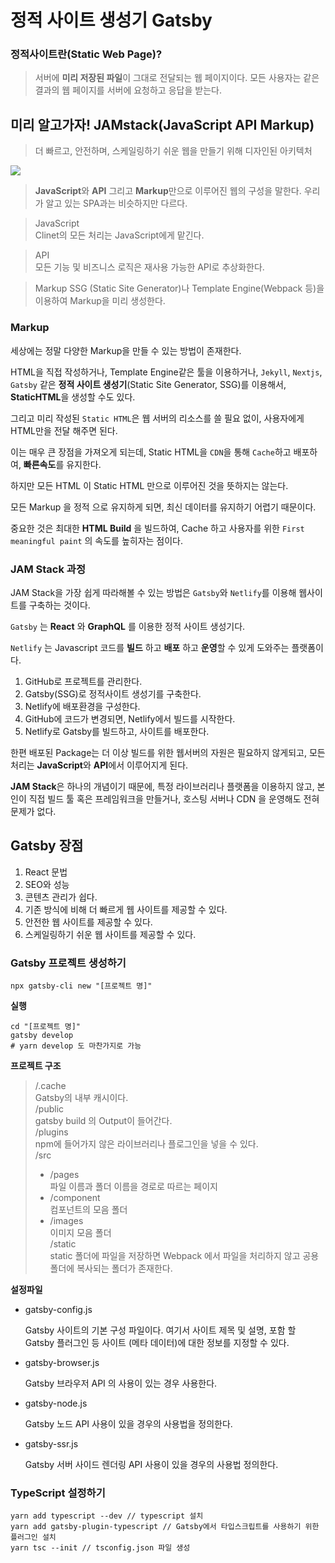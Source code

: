 # 정적 사이트 생성기 Gatsby

### 정적사이트란(Static Web Page)?

> 서버에 **미리 저장된 파일**이 그대로 전달되는 웹 페이지이다. 모든 사용자는 같은 결과의 웹 페이지를 서버에 요청하고 응답을 받는다.

## 미리 알고가자! JAMstack(JavaScript API Markup)

> 더 빠르고, 안전하며, 스케일링하기 쉬운 웹을 만들기 위해 디자인된 아키텍처

![](https://cdn.inflearn.com/public/files/courses/326897/units/75995/0a45a363-2b26-4848-bdc9-a6d05bbe367c/gatsby-lecture-1-1-2.png)

> **JavaScript**와 **API** 그리고 **Markup**만으로 이루어진 웹의 구성을 말한다. 우리가 알고 있는 SPA과는 비슷하지만 다르다.

> JavaScript  
> Clinet의 모든 처리는 JavaScript에게 맡긴다.

> API  
> 모든 기능 및 비즈니스 로직은 재사용 가능한 API로 추상화한다.

> Markup
> SSG (Static Site Generator)나 Template Engine(Webpack 등)을 이용하여 Markup을 미리 생성한다.

### Markup

세상에는 정말 다양한 Markup을 만들 수 있는 방법이 존재한다.

HTML을 직접 작성하거나, Template Engine같은 툴을 이용하거나, `Jekyll`, `Nextjs`, `Gatsby` 같은 **정적 사이트 생성기**(Static Site Generator, SSG)를 이용해서, **StaticHTML**을 생성할 수도 있다.

그리고 미리 작성된 `Static HTML`은 웹 서버의 리소스를 쓸 필요 없이, 사용자에게 HTML만을 전달 해주면 된다.

이는 매우 큰 장점을 가져오게 되는데, Static HTML을 `CDN`을 통해 `Cache`하고 배포하여, **빠른속도**를 유지한다.

하지만 모든 HTML 이 Static HTML 만으로 이루어진 것을 뜻하지는 않는다.

모든 Markup 을 정적 으로 유지하게 되면, 최신 데이터를 유지하기 어렵기 때문이다.

중요한 것은 최대한 **HTML Build** 을 빌드하여, Cache 하고 사용자를 위한 `First meaningful paint` 의 속도를 높히자는 점이다.

### JAM Stack 과정

JAM Stack을 가장 쉽게 따라해볼 수 있는 방법은 `Gatsby`와 `Netlify`를 이용해 웹사이트를 구축하는 것이다.

`Gatsby` 는 **React** 와 **GraphQL** 를 이용한 정적 사이트 생성기다.

`Netlify` 는 Javascript 코드를 **빌드** 하고 **배포** 하고 **운영**할 수 있게 도와주는 플랫폼이다.

1. GitHub로 프로젝트를 관리한다.
2. Gatsby(SSG)로 정적사이트 생성기를 구축한다.
3. Netlify에 배포환경을 구성한다.
4. GitHub에 코드가 변경되면, Netlify에서 빌드를 시작한다.
5. Netlify로 Gatsby를 빌드하고, 사이트를 배포한다.

한편 배포된 Package는 더 이상 빌드를 위한 웹서버의 자원은 필요하지 않게되고, 모든 처리는 **JavaScript**와 **API**에서 이루어지게 된다.

**JAM Stack**은 하나의 개념이기 때문에, 특정 라이브러리나 플랫폼을 이용하지 않고, 본인이 직접 빌드 툴 혹은 프레임워크을 만들거나, 호스팅 서버나 CDN 을 운영해도 전혀 문제가 없다.

## Gatsby 장점

1. React 문법
2. SEO와 성능
3. 콘텐츠 관리가 쉽다.
4. 기존 방식에 비해 더 빠르게 웹 사이트를 제공할 수 있다.
5. 안전한 웹 사이트를 제공할 수 있다.
6. 스케일링하기 쉬운 웹 사이트를 제공할 수 있다.

### Gatsby 프로젝트 생성하기

```
npx gatsby-cli new "[프로젝트 명]"
```

**실행**

```
cd "[프로젝트 명]"
gatsby develop
# yarn develop 도 마찬가지로 가능
```

**프로젝트 구조**

> /.cache  
> Gatsby의 내부 캐시이다.  
> /public  
> gatsby build 의 Output이 들어간다.  
> /plugins  
> npm에 들어가지 않은 라이브러리나 플로그인을 넣을 수 있다.  
> /src
>
> - /pages  
>   파일 이름과 폴더 이름을 경로로 따르는 페이지
> - /component  
>   컴포넌트의 모음 폴더
> - /images  
>    이미지 모음 폴더  
>    /static  
>    static 폴더에 파일을 저장하면 Webpack 에서 파일을 처리하지 않고 공용 폴더에 복사되는 폴더가 존재한다.

**설정파일**

- gatsby-config.js

  Gatsby 사이트의 기본 구성 파일이다.
  여기서 사이트 제목 및 설명, 포함 할 Gatsby 플러그인 등 사이트 (메타 데이터)에 대한 정보를 지정할 수 있다.

- gatsby-browser.js

  Gatsby 브라우저 API 의 사용이 있는 경우 사용한다.

- gatsby-node.js

  Gatsby 노드 API 사용이 있을 경우의 사용법을 정의한다.

- gatsby-ssr.js

  Gatsby 서버 사이드 렌더링 API 사용이 있을 경우의 사용법 정의한다.

### TypeScript 설정하기

```
yarn add typescript --dev // typescript 설치
yarn add gatsby-plugin-typescript // Gatsby에서 타입스크립트를 사용하기 위한 플러그인 설치
yarn tsc --init // tsconfig.json 파일 생성
```
